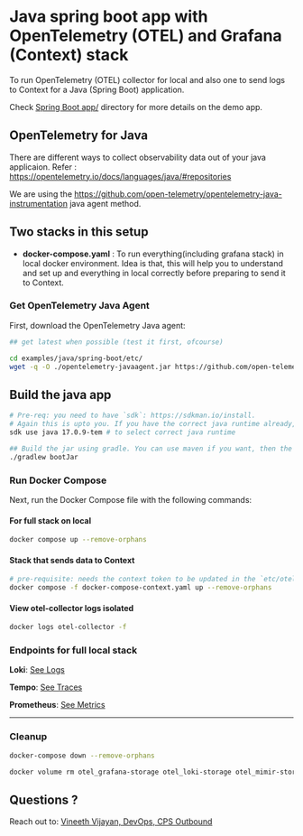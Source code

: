 # Java spring boot app with OpenTelemetry (OTEL) and Grafana (Context) stack

To run OpenTelemetry (OTEL) collector for  local and also one to send logs to Context for a Java (Spring Boot) application.

Check [Spring Boot app/](app/) directory for more details on the demo app.

## OpenTelemetry for Java

There are different ways to collect observability data out of your java applicaion. Refer : <https://opentelemetry.io/docs/languages/java/#repositories>

We are using the <https://github.com/open-telemetry/opentelemetry-java-instrumentation> java agent method.

## Two stacks in this setup

- **docker-compose.yaml** : To run everything(including grafana stack) in local docker environment. Idea is that, this will help you to understand and set up and everything in local correctly before preparing to send it to Context.

### Get OpenTelemetry Java Agent

First, download the OpenTelemetry Java agent:

```bash
## get latest when possible (test it first, ofcourse)

cd examples/java/spring-boot/etc/
wget -q -O ./opentelemetry-javaagent.jar https://github.com/open-telemetry/opentelemetry-java-instrumentation/releases/download/v2.4.0/opentelemetry-javaagent.jar
```

## Build the java app

```bash
# Pre-req: you need to have `sdk`: https://sdkman.io/install. 
# Again this is upto you. If you have the correct java runtime already, feel free to move to the build part.
sdk use java 17.0.9-tem # to select correct java runtime

## Build the jar using gradle. You can use maven if you want, then the path to the jar needs to be updated in the Dockerfile
./gradlew bootJar
```

### Run Docker Compose

Next, run the Docker Compose file with the following commands:

#### For full stack on local

```bash
docker compose up --remove-orphans
```

#### Stack that sends data to Context

```bash
# pre-requisite: needs the context token to be updated in the `etc/otel-collector/config-context.yaml`
docker compose -f docker-compose-context.yaml up --remove-orphans
```

#### View otel-collector logs isolated

```bash
docker logs otel-collector -f
```

### Endpoints for full local stack

**Loki**: [See Logs](http://localhost:3000/explore?schemaVersion=1&panes=%7B%221bi%22:%7B%22datasource%22:%22loki%22,%22queries%22:%5B%7B%22refId%22:%22A%22,%22expr%22:%22%7Bexporter%3D%5C%22OTLP%5C%22%7D%20%7C%3D%20%60%60%20%7C%20json%22,%22queryType%22:%22range%22,%22datasource%22:%7B%22type%22:%22loki%22,%22uid%22:%22loki%22%7D,%22editorMode%22:%22builder%22%7D%5D,%22range%22:%7B%22from%22:%22now-1h%22,%22to%22:%22now%22%7D%7D%7D&orgId=1)

**Tempo**: [See Traces](http://localhost:3000/explore?schemaVersion=1&panes=%7B%22xkp%22:%7B%22datasource%22:%22tempo%22,%22queries%22:%5B%7B%22refId%22:%22A%22,%22datasource%22:%7B%22type%22:%22tempo%22,%22uid%22:%22tempo%22%7D,%22queryType%22:%22traceqlSearch%22,%22limit%22:20,%22tableType%22:%22traces%22,%22filters%22:%5B%7B%22id%22:%224112063b%22,%22operator%22:%22%3D%22,%22scope%22:%22span%22%7D%5D%7D%5D,%22range%22:%7B%22from%22:%22now-1h%22,%22to%22:%22now%22%7D%7D%7D&orgId=1)

**Prometheus**: [See Metrics](http://localhost:3000/explore?schemaVersion=1&panes=%7B%22vtd%22:%7B%22datasource%22:%22prometheus%22,%22queries%22:%5B%7B%22refId%22:%22A%22,%22expr%22:%22application_ready_time_seconds%22,%22range%22:true,%22instant%22:true,%22datasource%22:%7B%22type%22:%22prometheus%22,%22uid%22:%22prometheus%22%7D,%22editorMode%22:%22builder%22,%22legendFormat%22:%22__auto%22,%22useBackend%22:false,%22disableTextWrap%22:false,%22fullMetaSearch%22:false,%22includeNullMetadata%22:true%7D%5D,%22range%22:%7B%22from%22:%22now-1h%22,%22to%22:%22now%22%7D%7D%7D&orgId=1)

---

### Cleanup

```bash
docker-compose down --remove-orphans

docker volume rm otel_grafana-storage otel_loki-storage otel_mimir-storage otel_minio-data otel_prometheus-data otel_tempo-storage
```

## Questions ?

Reach out to:
[Vineeth Vijayan, DevOps, CPS Outbound](https://github.com/vineethvijay7)
